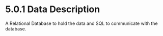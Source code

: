 # 5.0.1 Data Description

A Relational Database to hold the data and SQL to communicate with the database.
